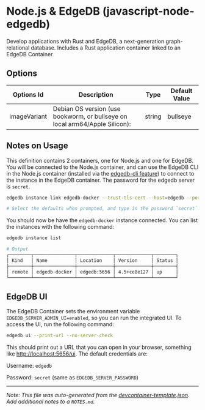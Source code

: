 
# Node.js & EdgeDB (javascript-node-edgedb)

Develop applications with Rust and EdgeDB, a next-generation graph-relational database. Includes a Rust application container linked to an EdgeDB Container

## Options

| Options Id | Description | Type | Default Value |
|-----|-----|-----|-----|
| imageVariant | Debian OS version (use bookworm, or bullseye on local arm64/Apple Silicon): | string | bullseye |

## Notes on Usage

This definition contains 2 containers, one for Node.js and one for EdgeDB. You will be connected to the Node.js container, and can use the EdgeDB CLI in the Node.js container (installed via the [edgedb-cli feature](https://github.com/joshuanianji/devcontainer-features/tree/main/src/edgedb-cli)) to connect to the instance in the EdgeDB container. The password for the edgedb server is `secret`.

```bash
edgedb instance link edgedb-docker --trust-tls-cert --host=edgedb --port=5656 --password

# Select the defaults when prompted, and type in the password `secret` when prompted
```

You should now be have the `edgedb-docker` instance connected. You can list the instances with the following command:

```bash
edgedb instance list

# Output
┌────────┬───────────────┬─────────────┬─────────────┬────────┐
│ Kind   │ Name          │ Location    │ Version     │ Status │
├────────┼───────────────┼─────────────┼─────────────┼────────┤
│ remote │ edgedb-docker │ edgedb:5656 │ 4.5+ce8e127 │ up     │
└────────┴───────────────┴─────────────┴─────────────┴────────┘
```

## EdgeDB UI

The EdgeDB Container sets the environment variable `EDGEDB_SERVER_ADMIN_UI=enabled`, so you can run the integrated UI. To access the UI, run the following command:

```bash
edgedb ui --print-url --no-server-check
```

This should print out a URL that you can open in your browser, something like [http://localhost:5656/ui](http://localhost:5656/ui). The default credentials are:

Username: `edgedb`

Password: `secret` (same as `EDGEDB_SERVER_PASSWORD`)


---

_Note: This file was auto-generated from the [devcontainer-template.json](https://github.com/joshuanianji/devcontainer-templates/blob/main/src/rust-edgedb/devcontainer-template.json).  Add additional notes to a `NOTES.md`._
